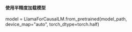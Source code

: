 #### 使用半精度加载模型

model = LlamaForCausalLM.from_pretrained(model_path, device_map="auto", torch_dtype=torch.half)
